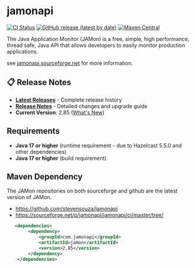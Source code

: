 # jamonapi

[![CI Status](https://github.com/stevensouza/jamonapi/workflows/JAMon%20CI/CD%20Pipeline/badge.svg)](https://github.com/stevensouza/jamonapi/actions)
[![GitHub release (latest by date)](https://img.shields.io/github/v/release/stevensouza/jamonapi)](https://github.com/stevensouza/jamonapi/releases/latest)
[![Maven Central](https://img.shields.io/maven-central/v/com.jamonapi/jamon)](https://central.sonatype.com/artifact/com.jamonapi/jamon)

The Java Application Monitor (JAMon) is a free, simple, high performance, thread safe, Java API that allows developers to easily monitor production applications.

see [jamonapi.sourceforge.net](http://jamonapi.sourceforge.net) for more information.

## 📋 Release Notes

- **[Latest Releases](https://github.com/stevensouza/jamonapi/releases)** - Complete release history
- **[Release Notes](RELEASE_NOTES.md)** - Detailed changes and upgrade guide
- **Current Version**: 2.85 ([What's New](https://github.com/stevensouza/jamonapi/releases/tag/v2_85))

## Requirements

- **Java 17 or higher** (runtime requirement - due to Hazelcast 5.5.0 and other dependencies)
- **Java 17 or higher** (build requirement)

## Maven Dependency

The JAMon repositories on both sourceforge and github are the latest version of JAMon.
* https://github.com/stevensouza/jamonapi
* https://sourceforge.net/p/jamonapi/jamonapi/ci/master/tree/

```xml
   <dependencies>
        <dependency>
            <groupId>com.jamonapi</groupId>
            <artifactId>jamon</artifactId>
            <version>2.85</version>
        </dependency>
    </dependencies>
```
